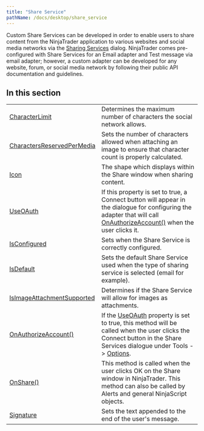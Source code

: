 ```yaml
---
title: "Share Service"
pathName: /docs/desktop/share_service
---
```


Custom Share Services can be developed in order to enable users to share content from the NinjaTrader application to various websites and social media networks via the [Sharing Services](/docs/desktop/sharing_content) dialog. NinjaTrader comes pre-configured with Share Services for an Email adapter and Test message via email adapter; however, a custom adapter can be developed for any website, forum, or social media network by following their public API documentation and guidelines.

## In this section

|  |  |
| --- | --- |
| [CharacterLimit](/docs/desktop/characterlimit) | Determines the maximum number of characters the social network allows. |
| [CharactersReservedPerMedia](/docs/desktop/charactersreservedpermedia) | Sets the number of characters allowed when attaching an image to ensure that character count is properly calculated. |
| [Icon](/docs/desktop/icon) | The shape which displays within the Share window when sharing content. |
| [UseOAuth](/docs/desktop/isauthorizationrequired) | If this property is set to true, a Connect button will appear in the dialogue for configuring the adapter that will call [OnAuthorizeAccount()](/docs/desktop/onauthorizeaccount) when the user clicks it. |
| [IsConfigured](/docs/desktop/isconfigured) | Sets when the Share Service is correctly configured. |
| [IsDefault](/docs/desktop/isdefault) | Sets the default Share Service used when the type of sharing service is selected (email for example). |
| [IsImageAttachmentSupported](/docs/desktop/isimageattachmentsupported) | Determines if the Share Service will allow for images as attachments. |
| [OnAuthorizeAccount()](/docs/desktop/onauthorizeaccount) | If the [UseOAuth](/docs/desktop/isauthorizationrequired) property is set to true, this method will be called when the user clicks the Connect button in the Share Services dialogue under Tools -> [Options](/docs/desktop/options). |
| [OnShare()](/docs/desktop/onshare) | This method is called when the user clicks OK on the Share window in NinjaTrader. This method can also be called by Alerts and general NinjaScript objects. |
| [Signature](/docs/desktop/signature) | Sets the text appended to the end of the user's message. |

